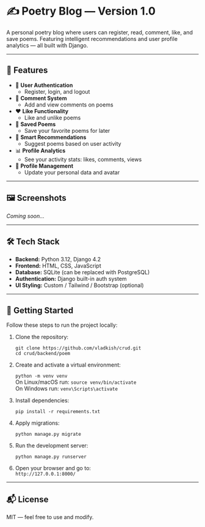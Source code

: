 # ✍️ Poetry Blog — Version 1.0

A personal poetry blog where users can register, read, comment, like, and save poems. Featuring intelligent recommendations and user profile analytics — all built with Django.

---

## 🌟 Features

- 🔐 **User Authentication**
  - Register, login, and logout
- 💬 **Comment System**
  - Add and view comments on poems
- ❤️ **Like Functionality**
  - Like and unlike poems
- 📌 **Saved Poems**
  - Save your favorite poems for later
- 🎯 **Smart Recommendations**
  - Suggest poems based on user activity
- 📊 **Profile Analytics**
  - See your activity stats: likes, comments, views
- 🧑 **Profile Management**
  - Update your personal data and avatar

---

## 🖼️ Screenshots

*Coming soon...*

---

## 🛠️ Tech Stack

- **Backend:** Python 3.12, Django 4.2
- **Frontend:** HTML, CSS, JavaScript
- **Database:** SQLite (can be replaced with PostgreSQL)
- **Authentication:** Django built-in auth system
- **UI Styling:** Custom / Tailwind / Bootstrap (optional)

---

## 🚀 Getting Started

Follow these steps to run the project locally:

1. Clone the repository:

   `git clone https://github.com/vladkish/crud.git`  
   `cd crud/backend/poem`

2. Create and activate a virtual environment:

   `python -m venv venv`  
   On Linux/macOS run: `source venv/bin/activate`  
   On Windows run: `venv\Scripts\activate`

3. Install dependencies:

   `pip install -r requirements.txt`

4. Apply migrations:

   `python manage.py migrate`

5. Run the development server:

   `python manage.py runserver`

6. Open your browser and go to:  
   `http://127.0.0.1:8000/`

---

## 📬 License

MIT — feel free to use and modify.